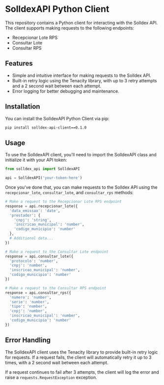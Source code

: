 # SolldexAPI Python Client

This repository contains a Python client for interacting with the Solldex API. The client supports making requests to the following endpoints:

- Recepcionar Lote RPS
- Consultar Lote
- Consultar RPS

## Features

- Simple and intuitive interface for making requests to the Solldex API.
- Built-in retry logic using the Tenacity library, with up to 3 retry attempts and a 2 second wait between each attempt.
- Error logging for better debugging and maintenance.

## Installation

You can install the SolldexAPI Python Client via pip:

```bash
pip install solldex-api-client==0.1.0
```


## Usage

To use the SolldexAPI client, you'll need to import the SolldexAPI class and initialize it with your API token:

```python
from solldex_api import SolldexAPI

api = SolldexAPI('your-token-here')
```

Once you've done that, you can make requests to the Solldex API using the `recepcionar_lote`, `consultar_lote`, and `consultar_rps` methods:

```python
# Make a request to the Recepcionar Lote RPS endpoint
response = api.recepcionar_lote({
  'data_emissao': 'date',
  'prestador': {
    'cnpj': 'string',
    'inscricao_municipal': 'number',
    'codigo_municipio': 'number'
  },
  # Additional data...
})

# Make a request to the Consultar Lote endpoint
response = api.consultar_lote({
  'protocolo': 'number',
  'cnpj': 'number',
  'inscricao_municipal': 'number',
  'codigo_municipio': 'number'
})

# Make a request to the Consultar RPS endpoint
response = api.consultar_rps({
  'numero': 'number',
  'serie': 'number',
  'tipo': 'number',
  'cnpj': 'number',
  'inscricao_municipal': 'number',
  'codigo_municipio': 'number'
})
```

## Error Handling

The SolldexAPI client uses the Tenacity library to provide built-in retry logic for requests. If a request fails, the client will automatically retry it up to 3 times, with a 2 second wait between each attempt.

If a request continues to fail after 3 attempts, the client will log the error and raise a `requests.RequestException` exception.
